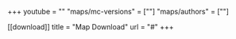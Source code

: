 +++
youtube = ""
"maps/mc-versions" = [""]
"maps/authors" = [""]

[[download]]
title = "Map Download"
url = "#"
+++
